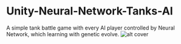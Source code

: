 # Unity-Neural-Network-Tanks-AI
A simple tank battle game with every AI player controlled by Neural Network, which learning with genetic evolve.
![alt cover](https://raw.githubusercontent.com/SPINACHCEO/Unity-Neural-Network-Tanks-AI/cover.jpg)
